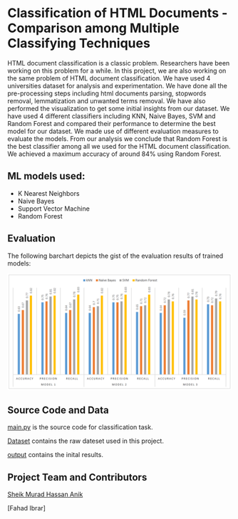 # Classification of HTML Documents - Comparison among Multiple Classifying Techniques

HTML document classification is a classic problem. Researchers have been working on this problem for a while. In this project, we are also working on the same problem of HTML document classification. We have used 4 universities dataset for analysis and experimentation. We have done all the pre-processing steps including html documents parsing, stopwords removal, lemmatization and unwanted terms removal. We have also performed the visualization to get some initial insights from our dataset. We have used 4 different classifiers including KNN, Naive Bayes, SVM and Random Forest and compared their performance to determine the best model for our dataset. We made use of different evaluation measures to evaluate the models. From our analysis we conclude that Random Forest is the best classifier among all we used for the HTML document classification. We achieved a maximum accuracy of around 84% using Random Forest.

## ML models used:

- K Nearest Neighbors
- Naive Bayes
- Support Vector Machine
- Random Forest

## Evaluation

The following barchart depicts the gist of the evaluation results of trained models:

![evaluation_results.png](evaluation_results.png)

## Source Code and Data

[main.py](https://github.com/anik801/HtmlClassification/blob/master/main.py) is the source code for classification task.

[Dataset](https://github.com/anik801/HtmlClassification/tree/master/webkb) contains the raw dateset used in this project.

[output](https://github.com/anik801/HtmlClassification/blob/master/Result.txt) contains the inital results.

## Project Team and Contributors

[Sheik Murad Hassan Anik](https://www.linkedin.com/in/anik801/)

[Fahad Ibrar]
